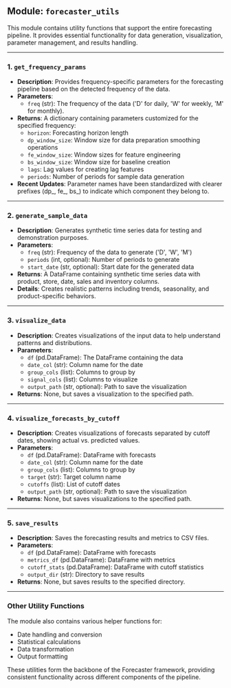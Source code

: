 ## Module: `forecaster_utils`

This module contains utility functions that support the entire forecasting pipeline. It provides essential functionality for data generation, visualization, parameter management, and results handling.

---

### 1. `get_frequency_params`

- **Description**: Provides frequency-specific parameters for the forecasting pipeline based on the detected frequency of the data.
- **Parameters**: 
  - `freq` (str): The frequency of the data ('D' for daily, 'W' for weekly, 'M' for monthly).
- **Returns**: A dictionary containing parameters customized for the specified frequency:
  - `horizon`: Forecasting horizon length
  - `dp_window_size`: Window size for data preparation smoothing operations
  - `fe_window_size`: Window sizes for feature engineering
  - `bs_window_size`: Window size for baseline creation
  - `lags`: Lag values for creating lag features
  - `periods`: Number of periods for sample data generation
- **Recent Updates**: Parameter names have been standardized with clearer prefixes (dp_, fe_, bs_) to indicate which component they belong to.

---

### 2. `generate_sample_data`

- **Description**: Generates synthetic time series data for testing and demonstration purposes.
- **Parameters**:
  - `freq` (str): Frequency of the data to generate ('D', 'W', 'M')
  - `periods` (int, optional): Number of periods to generate
  - `start_date` (str, optional): Start date for the generated data
- **Returns**: A DataFrame containing synthetic time series data with product, store, date, sales and inventory columns.
- **Details**: Creates realistic patterns including trends, seasonality, and product-specific behaviors.

---

### 3. `visualize_data`

- **Description**: Creates visualizations of the input data to help understand patterns and distributions.
- **Parameters**:
  - `df` (pd.DataFrame): The DataFrame containing the data
  - `date_col` (str): Column name for the date
  - `group_cols` (list): Columns to group by
  - `signal_cols` (list): Columns to visualize
  - `output_path` (str, optional): Path to save the visualization
- **Returns**: None, but saves a visualization to the specified path.

---

### 4. `visualize_forecasts_by_cutoff`

- **Description**: Creates visualizations of forecasts separated by cutoff dates, showing actual vs. predicted values.
- **Parameters**:
  - `df` (pd.DataFrame): DataFrame with forecasts
  - `date_col` (str): Column name for the date
  - `group_cols` (list): Columns to group by
  - `target` (str): Target column name
  - `cutoffs` (list): List of cutoff dates
  - `output_path` (str, optional): Path to save the visualization
- **Returns**: None, but saves visualizations to the specified path.

---

### 5. `save_results`

- **Description**: Saves the forecasting results and metrics to CSV files.
- **Parameters**:
  - `df` (pd.DataFrame): DataFrame with forecasts
  - `metrics_df` (pd.DataFrame): DataFrame with metrics
  - `cutoff_stats` (pd.DataFrame): DataFrame with cutoff statistics
  - `output_dir` (str): Directory to save results
- **Returns**: None, but saves results to the specified directory.

---

### Other Utility Functions

The module also contains various helper functions for:
- Date handling and conversion
- Statistical calculations
- Data transformation
- Output formatting

These utilities form the backbone of the Forecaster framework, providing consistent functionality across different components of the pipeline.
